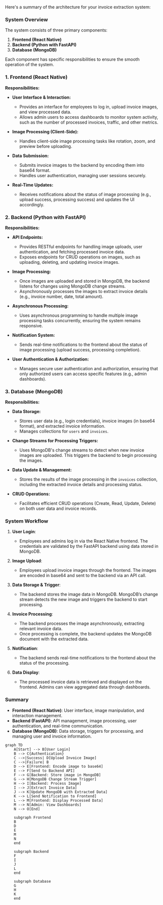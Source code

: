 Here's a summary of the architecture for your invoice extraction system:

### **System Overview**
The system consists of three primary components: 
1. **Frontend (React Native)**
2. **Backend (Python with FastAPI)**
3. **Database (MongoDB)**

Each component has specific responsibilities to ensure the smooth operation of the system.

### **1. Frontend (React Native)**
**Responsibilities:**
- **User Interface & Interaction:**
  - Provides an interface for employees to log in, upload invoice images, and view processed data.
  - Allows admin users to access dashboards to monitor system activity, such as the number of processed invoices, traffic, and other metrics.
  
- **Image Processing (Client-Side):**
  - Handles client-side image processing tasks like rotation, zoom, and preview before uploading.
  
- **Data Submission:**
  - Submits invoice images to the backend by encoding them into base64 format.
  - Handles user authentication, managing user sessions securely.

- **Real-Time Updates:**
  - Receives notifications about the status of image processing (e.g., upload success, processing success) and updates the UI accordingly.

### **2. Backend (Python with FastAPI)**
**Responsibilities:**
- **API Endpoints:**
  - Provides RESTful endpoints for handling image uploads, user authentication, and fetching processed invoice data.
  - Exposes endpoints for CRUD operations on images, such as uploading, deleting, and updating invoice images.

- **Image Processing:**
  - Once images are uploaded and stored in MongoDB, the backend listens for changes using MongoDB change streams.
  - Asynchronously processes the images to extract invoice details (e.g., invoice number, date, total amount).
  
- **Asynchronous Processing:**
  - Uses asynchronous programming to handle multiple image processing tasks concurrently, ensuring the system remains responsive.
  
- **Notification System:**
  - Sends real-time notifications to the frontend about the status of image processing (upload success, processing completion).
  
- **User Authentication & Authorization:**
  - Manages secure user authentication and authorization, ensuring that only authorized users can access specific features (e.g., admin dashboards).

### **3. Database (MongoDB)**
**Responsibilities:**
- **Data Storage:**
  - Stores user data (e.g., login credentials), invoice images (in base64 format), and extracted invoice information.
  - Manages collections for `users` and `invoices`.

- **Change Streams for Processing Triggers:**
  - Uses MongoDB's change streams to detect when new invoice images are uploaded. This triggers the backend to begin processing the images.
  
- **Data Update & Management:**
  - Stores the results of the image processing in the `invoices` collection, including the extracted invoice details and processing status.
  
- **CRUD Operations:**
  - Facilitates efficient CRUD operations (Create, Read, Update, Delete) on both user data and invoice records.

### **System Workflow**
1. **User Login**:
   - Employees and admins log in via the React Native frontend. The credentials are validated by the FastAPI backend using data stored in MongoDB.
  
2. **Image Upload**:
   - Employees upload invoice images through the frontend. The images are encoded in base64 and sent to the backend via an API call.
  
3. **Data Storage & Trigger**:
   - The backend stores the image data in MongoDB. MongoDB’s change stream detects the new image and triggers the backend to start processing.
  
4. **Invoice Processing**:
   - The backend processes the image asynchronously, extracting relevant invoice data.
   - Once processing is complete, the backend updates the MongoDB document with the extracted data.
  
5. **Notification**:
   - The backend sends real-time notifications to the frontend about the status of the processing.
  
6. **Data Display**:
   - The processed invoice data is retrieved and displayed on the frontend. Admins can view aggregated data through dashboards.

### **Summary**
- **Frontend (React Native)**: User interface, image manipulation, and interaction management.
- **Backend (FastAPI)**: API management, image processing, user authentication, and real-time communication.
- **Database (MongoDB)**: Data storage, triggers for processing, and managing user and invoice information.

```mermaid
graph TD
    A[Start] --> B[User Login]
    B --> C{Authentication}
    C -->|Success| D[Upload Invoice Image]
    C -->|Failure| B
    D --> E[Frontend: Encode image to base64]
    E --> F[Send to Backend API]
    F --> G[Backend: Store image in MongoDB]
    G --> H[MongoDB Change Stream Trigger]
    H --> I[Backend: Process Image]
    I --> J[Extract Invoice Data]
    J --> K[Update MongoDB with Extracted Data]
    K --> L[Send Notification to Frontend]
    L --> M[Frontend: Display Processed Data]
    M --> N[Admin: View Dashboards]
    N --> O[End]

    subgraph Frontend
    B
    D
    E
    M
    N
    end

    subgraph Backend
    F
    I
    J
    L
    end

    subgraph Database
    G
    H
    K
    end
```